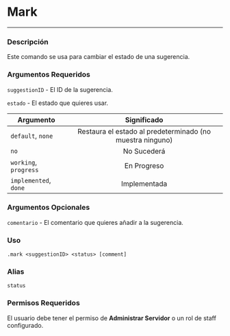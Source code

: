 # Mark
---
### Descripción
Este comando se usa para cambiar el estado de una sugerencia.
### Argumentos Requeridos

`suggestionID` - El ID de la sugerencia.

`estado` - El estado que quieres usar.

| Argumento              |                Significado                                    |
|-----------------------|:---------------------------------------------------------:|
| `default`, `none`     | Restaura el estado al predeterminado (no muestra ninguno) |
| `no`                  | No Sucederá                                               |
| `working`, `progress` | En Progreso                                               |
| `implemented`, `done` | Implementada                                              |

### Argumentos Opcionales
`comentario` - El comentario que quieres añadir a la sugerencia.

### Uso
```
.mark <suggestionID> <status> [comment]
```
### Alias
`status`
### Permisos Requeridos
El usuario debe tener el permiso de **Administrar Servidor** o un rol de staff configurado.
